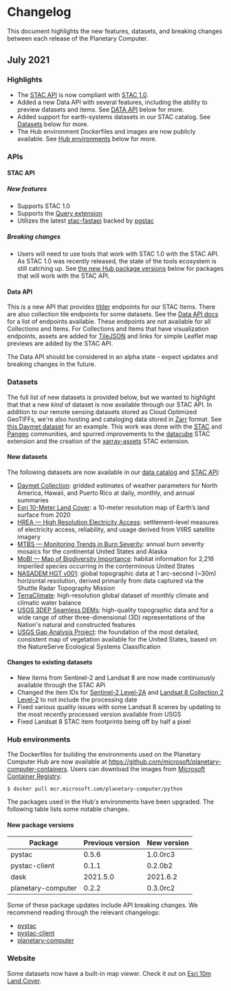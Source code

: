 # Changelog

This document highlights the new features, datasets, and breaking changes between each release of the Planetary Computer.

## July 2021

### Highlights

* The [STAC API][stac-api] is now compliant with [STAC 1.0](https://medium.com/radiant-earth-insights/stac-specification-1-0-0-released-c59e8c848077).
* Added a new Data API with several features, including the ability to preview datasets and items. See [DATA API](docs/overview/changelog/#data-api) below for more.
* Added support for earth-systems datasets in our STAC catalog. See [Datasets](./docs/overview/changelog/#datasets) below for more.
* The Hub environment Dockerfiles and images are now publicly available. See [Hub environments](docs/overview/changelog/#hub-environments) below for more.

### APIs

#### STAC API

##### New features

- Supports STAC 1.0
- Supports the [Query extension](https://github.com/radiantearth/stac-api-spec/tree/master/fragments/query)
- Utilizes the latest [stac-fastapi](https://github.com/stac-utils/stac-fastapi) backed by [pgstac](https://github.com/stac-utils/pgstac)

##### Breaking changes

- Users will need to use tools that work with STAC 1.0 with the STAC API. As STAC 1.0 was recently released, the state of the tools ecosystem is still catching up. See [the new Hub package versions](docs/overview/changelog/#new-package-versions) below for packages that will work with the STAC API.

#### Data API

This is a new API that provides [titiler](https://developmentseed.org/titiler/) endpoints for our
STAC Items. There are also collection tile endpoints for
some datasets. See the [Data API docs](../reference/data.md) for a list of endpoints available. These endpoints are not available for all Collections and Items. For Collections and Items that have visualization endpoints, assets are added for [TileJSON](https://github.com/mapbox/tilejson-spec) and links for simple Leaflet map previews are added by the STAC API.

The Data API should be considered in an alpha state - expect updates and breaking changes in the future.

### Datasets

The full list of new datasets is provided below, but we wanted to highlight that that a new *kind* of dataset is now available through our STAC API. In addition to our remote sensing datasets stored as Cloud Optimized GeoTIFFs, we're also hosting and cataloging data stored in [Zarr][zarr] format. See [this Daymet dataset](https://planetarycomputer.microsoft.com/dataset/daymet-monthly-hi) for an example. This work was done with the [STAC](https://stacspec.org/) and [Pangeo](https://pangeo.io/) communities, and spurred improvements to the [datacube](https://github.com/stac-extensions/datacube) STAC extension and the creation of the [xarray-assets](https://github.com/stac-extensions/xarray-assets) STAC extension.

#### New datasets

The following datasets are now available in our [data catalog][catalog] and [STAC API][stac-api]:

* [Daymet Collection](https://planetarycomputer.microsoft.com/dataset/group/daymet): gridded estimates of weather parameters for North America, Hawaii, and Puerto Rico at daily, monthly, and annual summaries
* [Esri 10-Meter Land Cover](https://planetarycomputer.microsoft.com/dataset/io-lulc): a 10-meter resolution map of Earth’s land surface from 2020
* [HREA — High Resolution Electricity Access](https://planetarycomputer.microsoft.com/dataset/hrea): settlement-level measures of electricity access, reliability, and usage derived from VIIRS satellite imagery
* [MTBS — Monitoring Trends in Burn Severity](https://planetarycomputer.microsoft.com/dataset/mtbs): annual burn severity mosaics for the continental United States and Alaska
* [MoBI — Map of Biodiversity Importance](https://planetarycomputer.microsoft.com/dataset/mobi): habitat information for 2,216 imperiled species occurring in the conterminous United States
* [NASADEM HGT v001](https://planetarycomputer.microsoft.com/dataset/nasadem): global topographic data at 1 arc-second (~30m) horizontal resolution, derived primarily from data captured via the Shuttle Radar Topography Mission
* [TerraClimate](https://planetarycomputer.microsoft.com/dataset/terraclimate): high-resolution global dataset of monthly climate and climatic water balance
* [USGS 3DEP Seamless DEMs](https://planetarycomputer.microsoft.com/dataset/3dep-seamless): high-quality topographic data and for a wide range of other three-dimensional (3D) representations of the Nation's natural and constructed features
* [USGS Gap Analysis Project](https://planetarycomputer.microsoft.com/dataset/gap): the foundation of the most detailed, consistent map of vegetation available for the United States, based on the NatureServe Ecological Systems Classification

#### Changes to existing datasets

* New items from Sentinel-2 and Landsat 8 are now made continuously available through the STAC APi
* Changed the item IDs for [Sentinel-2 Level-2A](https://planetarycomputer.microsoft.com/dataset/sentinel-2-l2a) and [Landsat 8 Collection 2 Level-2](https://planetarycomputer.microsoft.com/dataset/landsat-8-c2-l2) to not include the processing date
* Fixed various quality issues with some Landsat 8 scenes by updating to the most recently processed version available from USGS
* Fixed Landsat 8 STAC item footprints being off by half a pixel

### Hub environments

The Dockerfiles for building the environments used on the Planetary Computer Hub are now available at <https://github.com/microsoft/planetary-computer-containers>. Users can download the images from [Microsoft Container Registry](https://github.com/microsoft/ContainerRegistry):

```
$ docker pull mcr.microsoft.com/planetary-computer/python
```

The packages used in the Hub's environments have been upgraded. The following table lists some notable changes.

#### New package versions

Package            | Previous version | New version
-------------------|------------------|------------
pystac             | 0.5.6            | 1.0.0rc3
pystac-client      | 0.1.1            | 0.2.0b2
dask               | 2021.5.0         | 2021.6.2
planetary-computer | 0.2.2            | 0.3.0rc2

Some of these package updates include API breaking changes. We recommend reading through the relevant changelogs:

* [pystac](https://github.com/stac-utils/pystac/blob/main/CHANGELOG.md)
* [pystac-client](https://github.com/stac-utils/pystac-client/blob/main/CHANGELOG.md)
* [planetary-computer](https://github.com/microsoft/planetary-computer-sdk-for-python/blob/main/CHANGELOG.md)

[catalog]: https://planetarycomputer.microsoft.com/catalog
[stac-api]: https://planetarycomputer.microsoft.com/api/stac/v1
[zarr]: https://zarr.readthedocs.io/en/stable/

### Website

Some datasets now have a built-in map viewer. Check it out on [Esri 10m Land Cover](/dataset/io-lulc#viewer).
